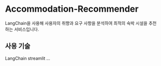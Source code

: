 # Accommodation-Recommender
LangChain을 사용해 사용자의 취향과 요구 사항을 분석하여 최적의 숙박 시설을 추천하는 서비스입니다.

## 사용 기술
LangChain
streamlit
...